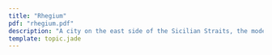 ```yaml
---
title: "Rhegium"
pdf: "rhegium.pdf"
description: "A city on the east side of the Sicilian Straits, the modern Reggio di Calabria, where Paul’s ship stopped on the way to Rome."
template: topic.jade
---
```

